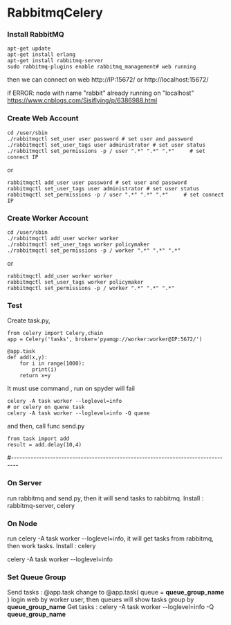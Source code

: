 # RabbitmqCelery

### Install RabbitMQ
    apt-get update 
    apt-get install erlang
    apt-get install rabbitmq-server
    sudo rabbitmq-plugins enable rabbitmq_management# web running
    
then we can connect on web
http://IP:15672/  or http://localhost:15672/  

if ERROR: node with name "rabbit" already running on "localhost"
https://www.cnblogs.com/Sisiflying/p/6386988.html 

### Create Web Account

    cd /user/sbin
    ./rabbitmqctl set_user user password # set user and password
    ./rabbitmqctl set_user_tags user administrator # set user status
    ./rabbitmqctl set_permissions -p / user ".*" ".*" ".*"     # set connect IP
or

    rabbitmqctl add_user user password # set user and password
    rabbitmqctl set_user_tags user administrator # set user status
    rabbitmqctl set_permissions -p / user ".*" ".*" ".*"     # set connect IP

### Create Worker Account

    cd /user/sbin
    ./rabbitmqctl add_user worker worker
    ./rabbitmqctl set_user_tags worker policymaker
    ./rabbitmqctl set_permissions -p / worker ".*" ".*" ".*"   
or

    rabbitmqctl add_user worker worker
    rabbitmqctl set_user_tags worker policymaker
    rabbitmqctl set_permissions -p / worker ".*" ".*" ".*"   

### Test

Create task.py, 

    from celery import Celery,chain
    app = Celery('tasks', broker='pyamqp://worker:worker@IP:5672/')

    @app.task
    def add(x,y):
        for i in range(1000):
            print(i)
        return x+y

It must use command , run on spyder will fail

    celery -A task worker --loglevel=info
    # or celery on quene task
    celery -A task worker --loglevel=info -Q quene

and then, call func send.py

    from task import add
    result = add.delay(10,4)
#--------------------------------------------------------------------------------
### On Server 
run rabbitmq and send.py, then it will send tasks to rabbitmq.
Install : rabbitmq-server, celery
<!--crontab : git clone url, python3 job-->

### On Node 
run celery -A task worker --loglevel=info, it will get tasks from rabbitmq, then work tasks.
Install : celery
<!--crontab : git clone url
vim /etc/rc.local # it will run on boot-->
celery -A task worker --loglevel=info 

### Set Queue Group

Send tasks : @app.task change to @app.task( queue = **queue_group_name** )
login web by worker user, then queues will show tasks group by **queue_group_name**
Get tasks : celery -A task worker --loglevel=info -Q **queue_group_name** 



<!--Set Watch
pip install watchdog

watchmedo auto-restart -- celery -A task worker --loglevel=info -Q add,add2,class-->

